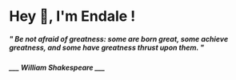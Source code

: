 <h1 title="head"> Hey 👋, I'm Endale !</h1>

**<h5><i>" Be not afraid of greatness: some are born great, some achieve greatness, and some have greatness thrust upon them. "</i></h5>**

*<b>___ William Shakespeare ___</b>*
